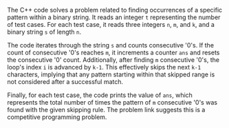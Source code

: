 The C++ code solves a problem related to finding occurrences of a specific pattern within a binary string. It reads an integer `t` representing the number of test cases. For each test case, it reads three integers `n`, `m`, and `k`, and a binary string `s` of length `n`.

The code iterates through the string `s` and counts consecutive '0's. If the count of consecutive '0's reaches `m`, it increments a counter `ans` and resets the consecutive '0' count. Additionally, after finding `m` consecutive '0's, the loop's index `i` is advanced by `k-1`. This effectively skips the next `k-1` characters, implying that any pattern starting within that skipped range is not considered after a successful match.

Finally, for each test case, the code prints the value of `ans`, which represents the total number of times the pattern of `m` consecutive '0's was found with the given skipping rule. The problem link suggests this is a competitive programming problem.